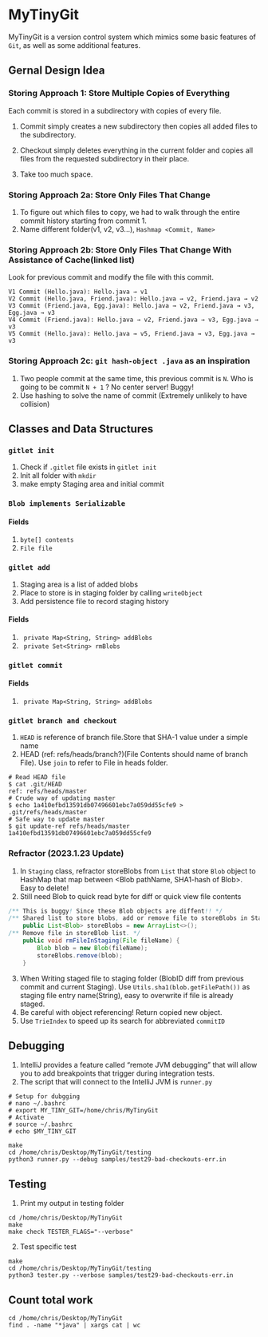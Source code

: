 # MyTinyGit
MyTinyGit is a version control system which mimics some basic features of `Git`, as well as some additional features.

## Gernal Design Idea

### Storing Approach 1: Store Multiple Copies of Everything
Each commit is stored in a subdirectory with copies of every file.
1. Commit simply creates a new subdirectory then copies all added files to the subdirectory.

2. Checkout simply deletes everything in the current folder and copies all files from the requested subdirectory in their place.

3. Take too much space.

### Storing Approach 2a: Store Only Files That Change
1. To figure out which files to copy, we had to walk through the entire commit history starting from commit 1.
2. Name different folder(v1, v2, v3...), `Hashmap <Commit, Name>`

### Storing Approach 2b: Store Only Files That Change With Assistance of Cache(linked list)

Look for previous commit and modify the file with this commit.
```
V1 Commit (Hello.java): Hello.java → v1
V2 Commit (Hello.java, Friend.java): Hello.java → v2, Friend.java → v2 
V3 Commit (Friend.java, Egg.java): Hello.java → v2, Friend.java → v3, Egg.java → v3
V4 Commit (Friend.java): Hello.java → v2, Friend.java → v3, Egg.java → v3
V5 Commit (Hello.java): Hello.java → v5, Friend.java → v3, Egg.java → v3
```

### Storing Approach 2c: `git hash-object .java` as an inspiration

1. Two people commit at the same time, this previous commit is `N`. Who is going to be commit `N + 1` ? No center server! Buggy!
2. Use hashing to solve the name of commit (Extremely unlikely to have collision)


## Classes and Data Structures


### `gitlet init`
1. Check if `.gitlet` file exists in `gitlet init`
2. Init all folder with `mkdir`
3. make empty Staging area and initial commit

### `Blob implements Serializable`
#### Fields
1. `byte[] contents`
2. `File file`

### `gitlet add`
1. Staging area is a list of added blobs
2. Place to store is in staging folder by calling `writeObject`
3. Add persistence file to record staging history
#### Fields
1. ` private Map<String, String> addBlobs`
2. ` private Set<String> rmBlobs`

### `gitlet commit`
#### Fields
1. ` private Map<String, String> addBlobs`

### `gitlet branch and checkout`
1. `HEAD` is reference of branch file.Store that SHA-1 value under a simple name
2. HEAD (ref: refs/heads/branch?)(File Contents should name of branch File). Use `join` to refer to File in heads folder. 
```shell
# Read HEAD file
$ cat .git/HEAD
ref: refs/heads/master
# Crude way of updating master 
$ echo 1a410efbd13591db07496601ebc7a059dd55cfe9 > .git/refs/heads/master
# Safe way to update master
$ git update-ref refs/heads/master 1a410efbd13591db07496601ebc7a059dd55cfe9
```


### Refractor (2023.1.23 Update)
1. In `Staging` class, refractor storeBlobs from `List` that store `Blob` object to HashMap
that map between <Blob pathName, SHA1-hash of Blob>. Easy to delete!
2. Still need Blob to quick read byte for diff or quick view file contents
```java
/** This is buggy! Since these Blob objects are diffent!! */
/** Shared list to store blobs, add or remove file to storeBlobs in Staging area. */
    public List<Blob> storeBlobs = new ArrayList<>();
/** Remove file in storeBlob list. */
    public void rmFileInStaging(File fileName) {
        Blob blob = new Blob(fileName);
        storeBlobs.remove(blob);
    }
```
3. When Writing staged file to staging folder (BlobID diff from previous commit and current Staging).
    Use `Utils.sha1(blob.getFilePath())` as staging file entry name(String), easy to overwrite if file is already staged.
4. Be careful with object referencing! Return copied new object.
5. Use `TrieIndex` to speed up its search for abbreviated `commitID`
## Debugging
1. IntelliJ provides a feature called “remote JVM debugging” that will allow you to add breakpoints that trigger during integration tests.
2. The script that will connect to the IntelliJ JVM is `runner.py`
```shell
# Setup for dubgging
# nano ~/.bashrc
# export MY_TINY_GIT=/home/chris/MyTinyGit
# Activate
# source ~/.bashrc
# echo $MY_TINY_GIT
```

```shell
make
cd /home/chris/Desktop/MyTinyGit/testing
python3 runner.py --debug samples/test29-bad-checkouts-err.in
```
## Testing
1. Print my output in testing folder
```shell
cd /home/chris/Desktop/MyTinyGit
make
make check TESTER_FLAGS="--verbose"
```
2. Test specific test
```shell
make 
cd /home/chris/Desktop/MyTinyGit/testing
python3 tester.py --verbose samples/test29-bad-checkouts-err.in
```

## Count total work
```shell
cd /home/chris/Desktop/MyTinyGit
find . -name "*java" | xargs cat | wc
```
